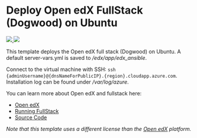 # Deploy Open edX FullStack (Dogwood) on Ubuntu

<a href="https://portal.azure.com/#create/Microsoft.Template/uri/https://raw.githubusercontent.com/satyarapelly/azure-quickstart-templates/master/badgr-fullstack-ubuntu/azuredeploy.json" target="_blank">
    <img src="http://azuredeploy.net/deploybutton.png"/>
</a>
<a href="http://armviz.io/#/?load=https%3A%2F%2Fraw.githubusercontent.com%2Fsatyarapelly%2Fazure-quickstart-templates%2Fmaster%2Fbadgr-fullstack-ubuntu%2Fazuredeploy.json" target="_blank">
    <img src="http://armviz.io/visualizebutton.png"/>
</a>



This template deploys the Open edX full stack (Dogwood) on Ubuntu. A default server-vars.yml is saved to */edx/app/edx_ansible*.

Connect to the virtual machine with SSH: `ssh {adminUsername}@{dnsNameForPublicIP}.{region}.cloudapp.azure.com`. Installation log can be found under */var/log/azure*.

You can learn more about Open edX and fullstack here:
- [Open edX](https://open.edx.org)
- [Running FullStack](https://openedx.atlassian.net/wiki/display/OpenOPS/Running+Fullstack)
- [Source Code](https://github.com/edx/edx-platform)

*Note that this template uses a different license than the [Open edX](https://github.com/edx/edx-platform/blob/master/LICENSE) platform.*